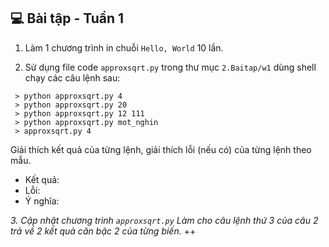 <!-- Taken from here: https://introcs.cs.princeton.edu/python/11hello/ -->

## 💻 Bài tập - Tuần 1

1. Làm 1 chương trình in chuỗi `Hello, World` 10 lần.

2. Sử dụng file code `approxsqrt.py` trong thư mục `2.Baitap/w1` dùng shell chạy các câu lệnh sau:


```shell
 > python approxsqrt.py 4
 > python approxsqrt.py 20
 > python approxsqrt.py 12 111
 > python approxsqrt.py mot_nghin
 > approxsqrt.py 4
```

Giải thích kết quả của từng lệnh, giải thích lỗi (nếu có) của từng lệnh theo mẫu.

* Kết quả:
* Lỗi:
* Ý nghĩa:

*3. Cập nhật chương trình `approxsqrt.py` Làm cho câu lệnh thứ 3 của câu 2 trả về 2 kết quả căn bậc 2 của từng biến.* ++
